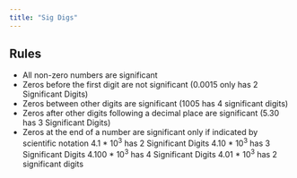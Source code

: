 ```yaml
---
title: "Sig Digs"
---
```

## Rules

- All non-zero numbers are significant
- Zeros before the first digit are not significant (0.0015 only has 2 Significant Digits)
- Zeros between other digits are significant (1005 has 4 significant digits)
- Zeros after other digits following a decimal place are significant (5.30 has 3 Significant Digits)
- Zeros at the end of a number are significant only if indicated by scientific notation
4.1 * 10$^3$ has 2 Significant Digits
4.10 * 10$^3$ has 3 Significant Digits
4.100 * 10$^3$ has 4 Significant Digits
4.01 * 10$^3$  has 2 significant digits

